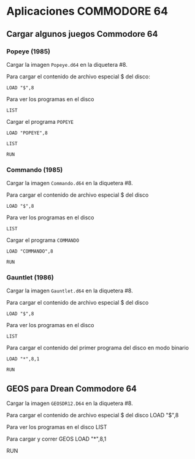 Aplicaciones COMMODORE 64
=========================

Cargar algunos juegos Commodore 64
----------------------------------

### Popeye (1985)

Cargar la imagen `Popeye.d64` en la diquetera #8.

Para cargar el contenido de archivo especial $ del disco:
```basic
LOAD "$",8
```

Para ver los programas en el disco
```basic
LIST
```

Cargar el programa `POPEYE`
```basic
LOAD "POPEYE",8
```

```basic
LIST
```

```basic
RUN
```


### Commando (1985)

Cargar la imagen `Commando.d64` en la diquetera #8.

Para cargar el contenido de archivo especial $ del disco
```basic
LOAD "$",8
```

Para ver los programas en el disco
```basic
LIST
```

Cargar el programa `COMMANDO`
```basic
LOAD "COMMANDO",8
```

```basic
RUN
```


### Gauntlet (1986)

Cargar la imagen `Gauntlet.d64` en la diquetera #8.

Para cargar el contenido de archivo especial $ del disco
```basic
LOAD "$",8
```

Para ver los programas en el disco
```basic
LIST
```

Para cargar el contenido del primer programa del disco en modo binario
```basic
LOAD "*",8,1
```

```basic
RUN
```

GEOS para Drean Commodore 64
----------------------------

Cargar la imagen `GEOSDR12.D64` en la diquetera #8.

Para cargar el contenido de archivo especial $ del disco
LOAD "$",8

Para ver los programas en el disco
LIST

Para cargar y correr GEOS
LOAD "*",8,1

RUN
